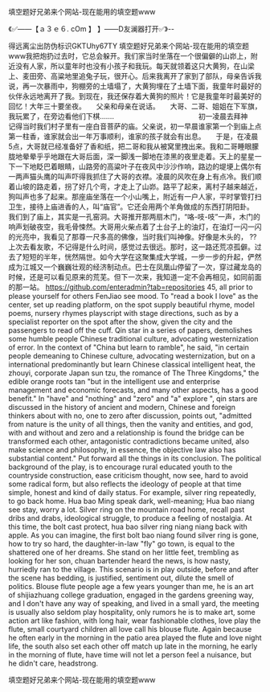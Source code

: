 填空题好兄弟来个网站-现在能用的填空题www

《✅——【ａ３ｅ６. cOm 】 】——D友澜器打开✅》--

得远离尘出防伪标识GKTUhy67TY
填空题好兄弟来个网站-现在能用的填空题www我把炮扔过去时，它总会躲开。我们家当时坐落在一个很偏僻的山峁上，附近没有人家，所以童年时也没有小孩子和我玩。每天就领着这只大黄狗，在山梁上、麦田旁、高粱地里追兔子玩，很开心。后来我离开了家到了部队，母亲告诉我说，再一次暴雨中，狗棚旁的土墙塌了，大黄狗埋在了土墙下面，我童年时最好的伙伴永远地离开了我。到现在，我还保存着大黄狗的照片！它是我童年时最美好的回忆！大年三十要坐夜。　　父亲和母亲在说话。　　大哥、二哥、姐姐在下军旗，我玩累了，在旁边看他们下棋…….　　　　　　　　　　　　初一凌晨去拜神　　记得当时我们村子里有一座白音菩萨的庙。父亲说，初一早晨谁家第一个到庙上点第一柱香，谁家就会出一年万事顺利，谁家的孩子就会有出息。　　于是，在凌晨5点，大哥就已经准备好了香和纸，把二哥和我从被窝里拽出来。我和二哥睡眼朦胧地晕晕乎乎地跟在大哥后面，深一脚浅一脚地在漆黑的夜里走着。天上的星星一下一下地眨巴着眼睛，山路旁的高粱叶子在夜风中沙沙作响，路边的堤埂上偶尔有一两声猫头鹰的叫声吓得我抓住了大哥的衣襟。凌晨的风吹在身上有点冷。我们顺着山坡的路走着，拐了好几个弯，才走上了山峁。路平了起来，离村子越来越近，狗叫声也多了起来。那座庙坐落在一个小山嘴上，附近有一户人家，平时掌管打扫卫生，接待上庙进香的人，叫“庙官”。它还会用两个羊角做成的东西打阴阳卦。　　我们到了庙上，其实是一孔窑洞。大哥推开那两扇木门，“咯-吱-吱”一声，木门的响声划破夜空，我毛骨悚然。大哥用火柴点着了土台子上的油灯，在油灯一闪一闪的光亮中，我看见了那尊一尺多高的佛像，当时我们叫神像。好像是木头的，
??上次去看友歌，不记得是什么时间，感觉过去很远。那时，这一路还荒凉孤僻。过去了短短的半年，恍然隔世。如今大学在这聚集成大学城，一步一步的升起，俨然成为江城又一个巍巍壮观的经济制动点。巴士在凤凰山停留了一次，穿过藏龙岛的时候，还是可以看见原来的荒芜。但下一次来，我知道一定不会再相见，如同前面的那一站。
https://github.com/enteradmin?tab=repositories
45, all prior to please yourself for others FenJiao see mood.
To "read a book I love" as the center, set up reading platform, on the spot supply beautiful rhyme, model poems, nursery rhymes playscript with stage directions, such as by a specialist reporter on the spot after the show, given the city and the passengers to read off the cuff.
Qin star in a series of papers, demolishes some humble people Chinese traditional culture, advocating westernization of error.
In the context of "China but learn to ramble", he said, "in certain people demeaning to Chinese culture, advocating westernization, but on a international predominantly but learn Chinese classical intelligent heat, the zhouyi, corporate Japan sun tzu, the romance of The Three Kingdoms," the edible orange roots tan "but in the intelligent use and enterprise management and economic forecasts, and many other aspects, has a good benefit."
In "have" and "nothing" and "zero" and "a" explore ", qin stars are discussed in the history of ancient and modern, Chinese and foreign thinkers about with no, one to zero after discussion, points out, "admitted from nature is the unity of all things, then the vanity and entities, and god, with and without and zero and a relationship is found the bridge can be transformed each other, antagonistic contradictions became united, also make science and philosophy, in essence, the objective law also has substantial content."
Put forward all the things in its conclusion.
The political background of the play, is to encourage rural educated youth to the countryside construction, ease criticism thought, now see, hard to avoid some radical form, but also reflects the ideology of people at that time simple, honest and kind of daily status.
For example, silver ring repeatedly, to go back home.
Hua bao Ming speak dark, well-meaning;
Hua bao niang see stay, worry a lot.
Silver ring on the mountain road home, recall past dribs and drabs, ideological struggle, to produce a feeling of nostalgia.
At this time, the bolt cast protect, hua bao silver ring niang niang back with apple.
As you can imagine, the first bolt bao niang found silver ring is gone, how to try so hard, the daughter-in-law "fly" go town, is equal to the shattered one of her dreams.
She stand on her little feet, trembling as looking for her son, chuan bartender heard the news, is how nasty, hurriedly ran to the village.
This scenario is in play outside, before and after the scene has bedding, is justified, sentiment out, dilute the smell of politics.
Blouse flute people age a few years younger than me, he is an art of shijiazhuang college graduation, engaged in the gardens greening way, and I don't have any way of speaking, and lived in a small yard, the meeting is usually also seldom play hospitality, only rumors he is to make art, some action art like fashion, with long hair, wear fashionable clothes, love play the flute, small courtyard children all love call his blouse flute.
Again because he often early in the morning in the patio area played the flute and love night life, the south also set each other off match up late in the morning, he early in the morning of flute, have time will not let a person feel a nuisance, but he didn't care, headstrong.




填空题好兄弟来个网站-现在能用的填空题www
